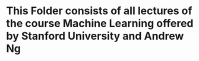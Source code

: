 # This Folder consists of all lectures of the course Machine Learning offered by Stanford University and Andrew Ng
